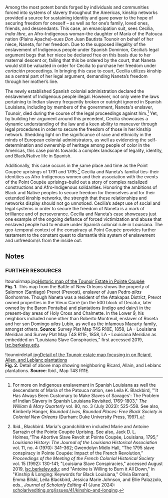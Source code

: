 Among the most potent bonds forged by individuals and communities forced into systems of slavery throughout the Americas, kinship networks provided a source for sustaining identity and gave power to the hope of securing freedom for oneself – as well as for one’s family, loved ones, friends, and descendants. This case, an emancipation suit, sees Cecilia, *india libre*, an Afro-Indigenous woman–the daughter of María of the Patouca nation (Plains Apache)–sues *Don* Juan Bautista Tounoir on behalf of her niece, Naneta, for her freedom. Due to the supposed illegality of the enslavement of Indigenous people under Spanish Dominion, Cecilia’s legal argument begs that her niece be declared free on this basis due to her maternal descent or, failing that this be ordered by the court, that Naneta would still be valuated in order for Cecilia to purchase her freedom under *cortación* proceedings. In bringing this case to court, Cecilia utilizes kinship as a central part of her legal argument, demanding Naneta’s freedom through her mother’s line.  
  
The newly established Spanish colonial administration declared the enslavement of Indigenous people illegal. However, not only were the laws pertaining to Indian slavery frequently broken or outright ignored in Spanish Louisiana, including by members of the government, Naneta's enslaver, Tounoir, died during the course of the legal proceedings against him.[^i] Yet, by building her argument around this precedent, Cecilia showcases a dynamic understanding of the law and a keen ability to maneuver through legal procedures in order to secure the freedom of those in her kinship network. Shedding light on the significance of race and ethnicity in the minds of European colonial administrators, as well as evidencing the self-determination and ownership of heritage among people of color in the Americas, this case points towards a complex landscape of legality, identity, and Black/Native life in Spanish.  
  
Additionally, this case occurs in the same place and time as the Point Coupée uprisings of 1791 and 1795.[^ii] Cecilia and Naneta’s familial ties–their identities as Afro-Indigenous women and their association with the events of the Point Coupée uprisings–build out a story of complex racialized constructions and Afro-Indigenous solidarities. Honoring the ambitions of Black and Native peoples to secure freedom for themselves and for their extended kinship networks, the strength that these relationships and networks display should not go unnoticed. Cecilia’s adept use of social and legal systems in order to secure the freedom of Naneta is a mark of brilliance and of perseverance. Cecilia and Naneta’s case showcases just one example of the ongoing defiance of forced victimization and abuse that enslaved people had to endure under Spanish colonial rule in Louisiana. The geo-temporal context of the conspiracy at Point Coupée provides further testament to the constant quest to dismantle this system of enslavement and unfreedom/s from the inside out.  
  
## Notes  
  
[^i]: For more on Indigenous enslavement in Spanish Louisiana as well the descendants of María of the Patouca nation, see Leila K. Blackbird, "'It Has Always Been Customary to Make Slaves of Savages': The Problem of Indian Slavery in Spanish Louisiana Revisited, 1769-1803," *The William & Mary Quarterly* vol. 80, no. 3 (July 2023): 525-558. See also, Kimberly Hanger, *Bounded Lives, Bounded Places: Free Black Society in Colonial New Orleans* (Durham: Duke University Press, 1997).  
  
[^ii]: Ibid., Blackbird. María's grandchildren included Marie and Antoine Sarrazin of the Pointe Coupée Uprising. See also, Jack D. L. Holmes,“The Abortive Slave Revolt at Pointe Coupée, Louisiana, 1795,” *Louisiana History: The Journal of the Louisiana Historical Association* vol. 11, no. 4 (1970): 341–362; Gwendolyn Midlo Hall, “The 1795 slave conspiracy in Pointe Coupée: Impact of the French Revolution,” *Proceedings of the Meeting of the French Colonial Historical Society* vol. 15 (1992): 130-141; "Louisiana Slave Conspiracies," accessed August 2019, [lsc.berkeley.edu](lsc.berkeley.edu); and "Antoine is Willing to Burn it All Down," in "Kinship & Longing: Keywords for Black Louisiana," Olivia Barnard, Emma Bilski, Leila Blackbird, Jessica Marie Johnson, and Ellie Palazzolo, eds., *Journal of Scholarly Editing* 41 (June 2024): [scholarlyediting.org/issues/41/kinship-and-longing](scholarlyediting.org/issues/41/kinship-and-longing).  
  
### FURTHER RESOURCES  
  
!tounoirmap.jpg[Historic map of the Tounoir Estate in Pointe Coupée]()  
**Fig. 1.** This map from the Battle of New Orleans shows the property of Salomon (Santiago) Prevot (Prevost), enslaver of Juan Pedro *alias* Bonhomme. Though Naneta was a resident of the Attakapas District, Prevot owned properties in the Vieux Carré (on the 500 block of Decatur, later owned by the Baron Pontalba) and plantations (indigo and dairy) in the present-day areas of Holy Cross and Chalmette. In the Lower 9, his neighbors included none other than Roberto Montreuil, enslaver of Roseta and her son Domingo *alias* Lubin, as well as the infamous Macarty family, amongst others. **Source**: Survey Plat Map T4S R10E, 1858, LA - Louisiana 
Meridian and Survey Plat Map T4S R11E, 1858, LA - Louisiana Meridian as embedded on “Louisiana Slave Conspiracies,” first accessed 2019, [lsc.berkeley.edu](lsc.berkeley.edu). 

!tounoirdetail.jpg[Detail of the Tounoir estate map focusing in on Rciard, Allen, and Leblanc plantations]()  
**Fig. 2.** Detail of above map showing neighboring Ricard, Allain, and Leblanc plantations.  **Source**: Ibid., Map T4S R11E.